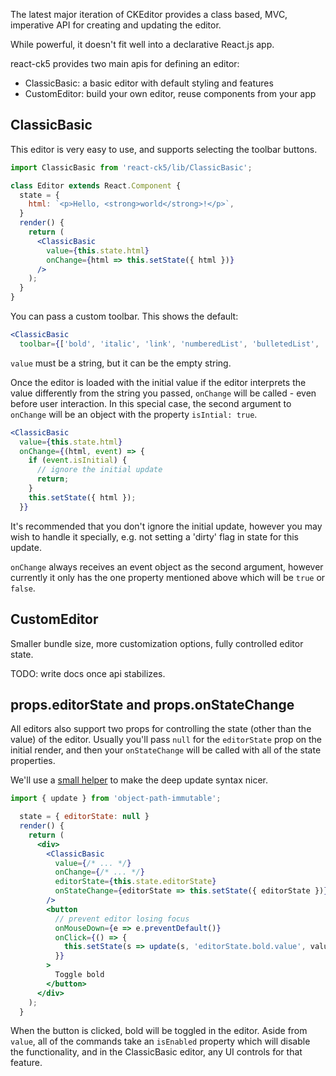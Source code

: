 
The latest major iteration of CKEditor provides a class based, MVC, imperative API for creating and updating the editor.

While powerful, it doesn't fit well into a declarative React.js app.

react-ck5 provides two main apis for defining an editor:

- ClassicBasic: a basic editor with default styling and features
- CustomEditor: build your own editor, reuse components from your app

## ClassicBasic

This editor is very easy to use, and supports selecting the toolbar buttons.

```jsx
import ClassicBasic from 'react-ck5/lib/ClassicBasic';

class Editor extends React.Component {
  state = {
    html: `<p>Hello, <strong>world</strong>!</p>`,
  }
  render() {
    return (
      <ClassicBasic
        value={this.state.html}
        onChange={html => this.setState({ html })}
      />
    );
  }
}
```

You can pass a custom toolbar. This shows the default:

```jsx
<ClassicBasic
  toolbar={['bold', 'italic', 'link', 'numberedList', 'bulletedList', 'blockQuote', 'headings']}
```

`value` must be a string, but it can be the empty string.

Once the editor is loaded with the initial value if the editor interprets the value differently from the string you passed, `onChange` will be called - even before user interaction. In this special case, the second argument to `onChange` will be an object with the property `isIntial: true`.

```jsx
<ClassicBasic
  value={this.state.html}
  onChange={(html, event) => {
    if (event.isInitial) {
      // ignore the initial update
      return;
    }
    this.setState({ html });
  }}
```

It's recommended that you don't ignore the initial update, however you may wish to handle it specially, e.g. not setting a 'dirty' flag in state for this update.

`onChange` always receives an event object as the second argument, however currently it only has the one property mentioned above which will be `true` or `false`.


## CustomEditor

Smaller bundle size, more customization options, fully controlled editor state.

TODO: write docs once api stabilizes.

## props.editorState and props.onStateChange

All editors also support two props for controlling the state (other than the value) of the editor. Usually you'll pass `null` for the `editorState` prop on the initial render, and then your `onStateChange` will be called with all of the state properties.

We'll use a [small helper] to make the deep update syntax nicer.

[small helper]: https://github.com/mariocasciaro/object-path-immutable

```js
import { update } from 'object-path-immutable';
```

```jsx
  state = { editorState: null }
  render() {
    return (
      <div>
        <ClassicBasic
          value={/* ... */}
          onChange={/* ... */}
          editorState={this.state.editorState}
          onStateChange={editorState => this.setState({ editorState })}
        />
        <button
          // prevent editor losing focus
          onMouseDown={e => e.preventDefault()}
          onClick={() => {
            this.setState(s => update(s, 'editorState.bold.value', value => !value));
          }}
        >
          Toggle bold
        </button>
      </div>
    );
  }
```

When the button is clicked, bold will be toggled in the editor. Aside from `value`, all of the commands take an `isEnabled` property which will disable the functionality, and in the ClassicBasic editor, any UI controls for that feature.
